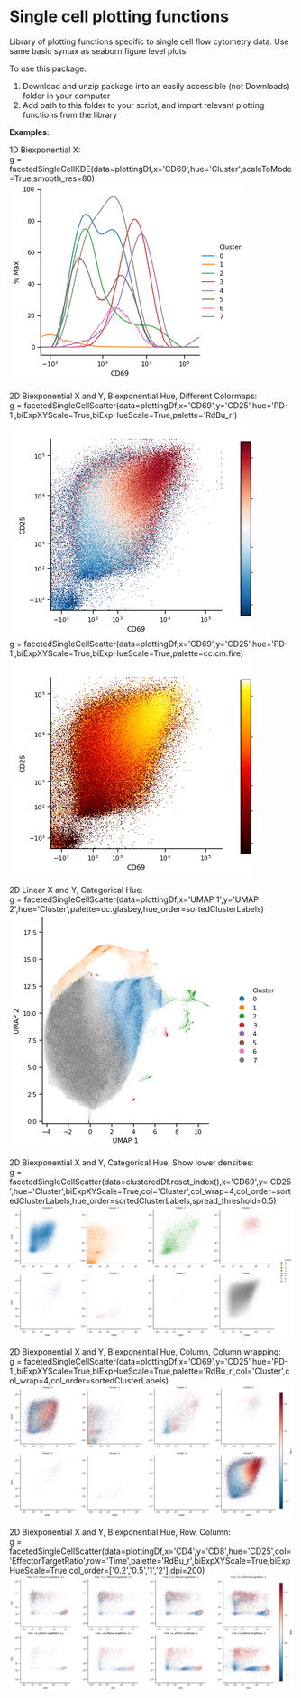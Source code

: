 # Single cell plotting functions 
Library of plotting functions specific to single cell flow cytometry data. Use same basic syntax as seaborn figure level plots

To use this package:
1. Download and unzip package into an easily accessible (not Downloads) folder in your computer
2. Add path to this folder to your script, and import relevant plotting functions from the library

**Examples**:  
  
1D Biexponential X:  
    g = facetedSingleCellKDE(data=plottingDf,x='CD69',hue='Cluster',scaleToMode=True,smooth_res=80)   
![image info](./examples/1D-numericXYExample.png)

2D Biexponential X and Y, Biexponential Hue, Different Colormaps:  
    g = facetedSingleCellScatter(data=plottingDf,x='CD69',y='CD25',hue='PD-1',biExpXYScale=True,biExpHueScale=True,palette='RdBu_r')  
![image info](./examples/differentCmap1.png)  
    g = facetedSingleCellScatter(data=plottingDf,x='CD69',y='CD25',hue='PD-1',biExpXYScale=True,biExpHueScale=True,palette=cc.cm.fire)  
![image info](./examples/differentCmap2.png)

2D Linear X and Y, Categorical Hue:  
    g = facetedSingleCellScatter(data=plottingDf,x='UMAP 1',y='UMAP 2',hue='Cluster',palette=cc.glasbey,hue_order=sortedClusterLabels)  
![image info](./examples/LinXY_CatHue.png)

2D Biexponential X and Y, Categorical Hue, Show lower densities:  
    g = facetedSingleCellScatter(data=clusteredDf.reset_index(),x='CD69',y='CD25',hue='Cluster',biExpXYScale=True,col='Cluster',col_wrap=4,col_order=sortedClusterLabels,hue_order=sortedClusterLabels,spread_threshold=0.5)  
![image info](./examples/numericXYExample.png)

2D Biexponential X and Y, Biexponential Hue, Column, Column wrapping:  
    g = facetedSingleCellScatter(data=plottingDf,x='CD69',y='CD25',hue='PD-1',biExpXYScale=True,biExpHueScale=True,palette='RdBu_r',col='Cluster',col_wrap=4,col_order=sortedClusterLabels)  
![image info](./examples/2D-numericXYHueExample.png)

2D Biexponential X and Y, Biexponential Hue, Row, Column:  
    g = facetedSingleCellScatter(data=plottingDf,x='CD4',y='CD8',hue='CD25',col='EffectorTargetRatio',row='Time',palette='RdBu_r',biExpXYScale=True,biExpHueScale=True,col_order=['0.2','0.5','1','2'],dpi=200)  
![image info](./examples/rowcolExample.png)
